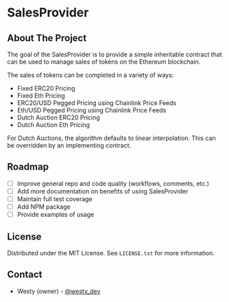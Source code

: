 # SalesProvider

## About The Project
The goal of the SalesProvider is to provide a simple inheritable contract that can be used to manage sales of tokens on the Ethereum blockchain.

The sales of tokens can be completed in a variety of ways:

- Fixed ERC20 Pricing
- Fixed Eth Pricing
- ERC20/USD Pegged Pricing using Chainlink Price Feeds
- Eth/USD Pegged Pricing using Chainlink Price Feeds
- Dutch Auction ERC20 Pricing
- Dutch Auction Eth Pricing

For Dutch Auctions, the algorithm defaults to linear interpolation. This can be overridden by an implementing contract.

## Roadmap

- [ ] Improve general repo and code quality (workflows, comments, etc.)
- [ ] Add more documentation on benefits of using SalesProvider
- [ ] Maintain full test coverage
- [ ] Add NPM package
- [ ] Provide examples of usage

## License

Distributed under the MIT License. See `LICENSE.txt` for more information.

## Contact

- Westy (owner) - [@westy_dev](https://twitter.com/Westy_Dev)